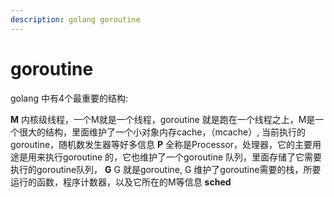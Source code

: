 ```yaml
---
description: golang goroutine
---
```


# goroutine

golang 中有4个最重要的结构:

 **M**  内核级线程，一个M就是一个线程，goroutine 就是跑在一个线程之上，M是一个很大的结构，里面维护了一个小对象内存cache，（mcache）, 当前执行的goroutine，随机数发生器等好多信息  **P**  全称是Processor，处理器，它的主要用途是用来执行goroutine 的，它也维护了一个goroutine 队列，里面存储了它需要执行的goroutine队列，  **G**  G 就是goroutine, G 维护了goroutine需要的栈，所要运行的函数，程序计数器，以及它所在的M等信息  **sched** 

